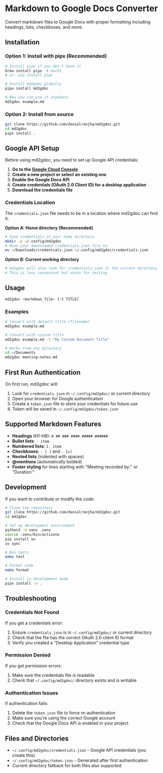 # Markdown to Google Docs Converter

Convert markdown files to Google Docs with proper formatting including headings, lists, checkboxes, and more.

## Installation

### Option 1: Install with pipx (Recommended)
```bash
# Install pipx if you don't have it
brew install pipx  # macOS
# or: pip install pipx

# Install md2gdoc globally
pipx install md2gdoc

# Now you can use it anywhere
md2gdoc example.md
```

### Option 2: Install from source
```bash
git clone https://github.com/danialranjha/md2gdoc.git
cd md2gdoc
pipx install .
```

## Google API Setup

Before using md2gdoc, you need to set up Google API credentials:

1. **Go to the [Google Cloud Console](https://console.cloud.google.com/)**
2. **Create a new project or select an existing one**
3. **Enable the Google Docs API**
4. **Create credentials (OAuth 2.0 Client ID) for a desktop application**
5. **Download the credentials file**

### Credentials Location

The `credentials.json` file needs to be in a location where md2gdoc can find it:

**Option A: Home directory (Recommended)**
```bash
# Save credentials in your home directory
mkdir -p ~/.config/md2gdoc
# Move your downloaded credentials.json file to:
mv ~/Downloads/credentials.json ~/.config/md2gdoc/credentials.json
```

**Option B: Current working directory**
```bash
# md2gdoc will also look for credentials.json in the current directory
# This is less convenient but works for testing
```

## Usage

```bash
md2gdoc <markdown_file> [-t TITLE]
```

### Examples

```bash
# Convert with default title (filename)
md2gdoc example.md

# Convert with custom title
md2gdoc example.md -t "My Custom Document Title"

# Works from any directory
cd ~/Documents
md2gdoc meeting-notes.md
```

## First Run Authentication

On first run, md2gdoc will:
1. Look for `credentials.json` in `~/.config/md2gdoc/` or current directory
2. Open your browser for Google authentication
3. Create a `token.json` file to store your credentials for future use
4. Token will be saved in `~/.config/md2gdoc/token.json`

## Supported Markdown Features

- **Headings** (H1-H6): `# ## ### #### ##### ######`
- **Bullet lists**: `- item`
- **Numbered lists**: `1. item`
- **Checkboxes**: `- [ ]` and `- [x]`
- **Nested lists** (indented with spaces)
- **@mentions** (automatically bolded)
- **Footer styling** for lines starting with "Meeting recorded by:" or "Duration:"

## Development

If you want to contribute or modify the code:

```bash
# Clone the repository
git clone https://github.com/danialranjha/md2gdoc.git
cd md2gdoc

# Set up development environment
python3 -m venv .venv
source .venv/bin/activate
pip install uv
uv sync

# Run tests
make test

# Format code
make format

# Install in development mode
pipx install -e .
```

## Troubleshooting

### Credentials Not Found
If you get a credentials error:
1. Ensure `credentials.json` is in `~/.config/md2gdoc/` or current directory
2. Check that the file has the correct OAuth 2.0 client ID format
3. Verify you created a "Desktop Application" credential type

### Permission Denied
If you get permission errors:
1. Make sure the credentials file is readable
2. Check that `~/.config/md2gdoc/` directory exists and is writable

### Authentication Issues
If authentication fails:
1. Delete the `token.json` file to force re-authentication
2. Make sure you're using the correct Google account
3. Check that the Google Docs API is enabled in your project

## Files and Directories

- `~/.config/md2gdoc/credentials.json` - Google API credentials (you create this)
- `~/.config/md2gdoc/token.json` - Generated after first authentication
- Current directory fallback for both files also supported